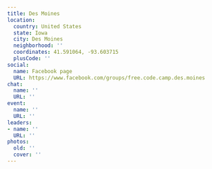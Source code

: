 ```yaml
---
title: Des Moines
location:
  country: United States
  state: Iowa
  city: Des Moines
  neighborhood: ''
  coordinates: 41.591064, -93.603715
  plusCode: ''
social:
  name: Facebook page
  URL: https://www.facebook.com/groups/free.code.camp.des.moines
chat:
  name: ''
  URL: ''
event:
  name: ''
  URL: ''
leaders:
- name: ''
  URL: ''
photos:
  old: ''
  cover: ''
---
```

